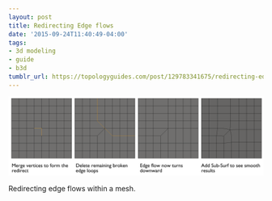 ```yaml
---
layout: post
title: Redirecting Edge flows
date: '2015-09-24T11:40:49-04:00'
tags:
- 3d modeling
- guide
- b3d
tumblr_url: https://topologyguides.com/post/129783341675/redirecting-edge-flows-within-a-mesh
---
```

 ![image](/assets/img/129783341675.png)  

Redirecting edge flows within a mesh.
